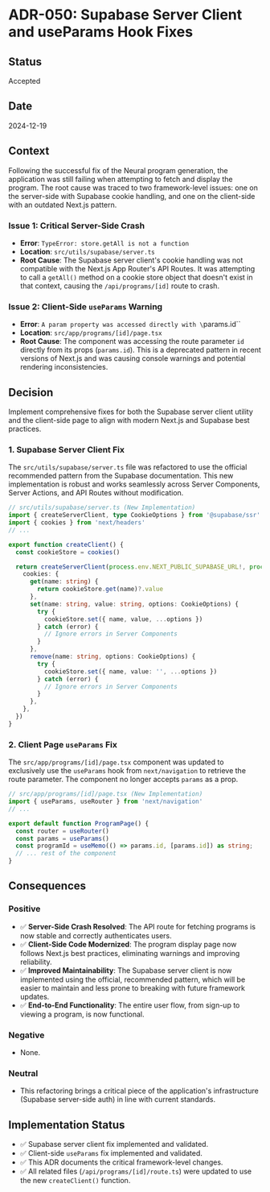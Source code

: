 # ADR-050: Supabase Server Client and useParams Hook Fixes

## Status

Accepted

## Date

2024-12-19

## Context

Following the successful fix of the Neural program generation, the application was still failing when attempting to fetch and display the program. The root cause was traced to two framework-level issues: one on the server-side with Supabase cookie handling, and one on the client-side with an outdated Next.js pattern.

### Issue 1: Critical Server-Side Crash

- **Error**: `TypeError: store.getAll is not a function`
- **Location**: `src/utils/supabase/server.ts`
- **Root Cause**: The Supabase server client's cookie handling was not compatible with the Next.js App Router's API Routes. It was attempting to call a `getAll()` method on a cookie store object that doesn't exist in that context, causing the `/api/programs/[id]` route to crash.

### Issue 2: Client-Side `useParams` Warning

- **Error**: `A param property was accessed directly with \`params.id\``
- **Location**: `src/app/programs/[id]/page.tsx`
- **Root Cause**: The component was accessing the route parameter `id` directly from its props (`params.id`). This is a deprecated pattern in recent versions of Next.js and was causing console warnings and potential rendering inconsistencies.

## Decision

Implement comprehensive fixes for both the Supabase server client utility and the client-side page to align with modern Next.js and Supabase best practices.

### 1. Supabase Server Client Fix

The `src/utils/supabase/server.ts` file was refactored to use the official recommended pattern from the Supabase documentation. This new implementation is robust and works seamlessly across Server Components, Server Actions, and API Routes without modification.

```typescript
// src/utils/supabase/server.ts (New Implementation)
import { createServerClient, type CookieOptions } from '@supabase/ssr'
import { cookies } from 'next/headers'
// ...

export function createClient() {
  const cookieStore = cookies()

  return createServerClient(process.env.NEXT_PUBLIC_SUPABASE_URL!, process.env.NEXT_PUBLIC_SUPABASE_ANON_KEY!, {
    cookies: {
      get(name: string) {
        return cookieStore.get(name)?.value
      },
      set(name: string, value: string, options: CookieOptions) {
        try {
          cookieStore.set({ name, value, ...options })
        } catch (error) {
          // Ignore errors in Server Components
        }
      },
      remove(name: string, options: CookieOptions) {
        try {
          cookieStore.set({ name, value: '', ...options })
        } catch (error) {
          // Ignore errors in Server Components
        }
      },
    },
  })
}
```

### 2. Client Page `useParams` Fix

The `src/app/programs/[id]/page.tsx` component was updated to exclusively use the `useParams` hook from `next/navigation` to retrieve the route parameter. The component no longer accepts `params` as a prop.

```typescript
// src/app/programs/[id]/page.tsx (New Implementation)
import { useParams, useRouter } from 'next/navigation'
// ...

export default function ProgramPage() {
  const router = useRouter()
  const params = useParams()
  const programId = useMemo(() => params.id, [params.id]) as string;
  // ... rest of the component
}
```

## Consequences

### Positive
- ✅ **Server-Side Crash Resolved**: The API route for fetching programs is now stable and correctly authenticates users.
- ✅ **Client-Side Code Modernized**: The program display page now follows Next.js best practices, eliminating warnings and improving reliability.
- ✅ **Improved Maintainability**: The Supabase server client is now implemented using the official, recommended pattern, which will be easier to maintain and less prone to breaking with future framework updates.
- ✅ **End-to-End Functionality**: The entire user flow, from sign-up to viewing a program, is now functional.

### Negative
- None.

### Neutral
- This refactoring brings a critical piece of the application's infrastructure (Supabase server-side auth) in line with current standards.

## Implementation Status

- ✅ Supabase server client fix implemented and validated.
- ✅ Client-side `useParams` fix implemented and validated.
- ✅ This ADR documents the critical framework-level changes.
- ✅ All related files (`/api/programs/[id]/route.ts`) were updated to use the new `createClient()` function.
